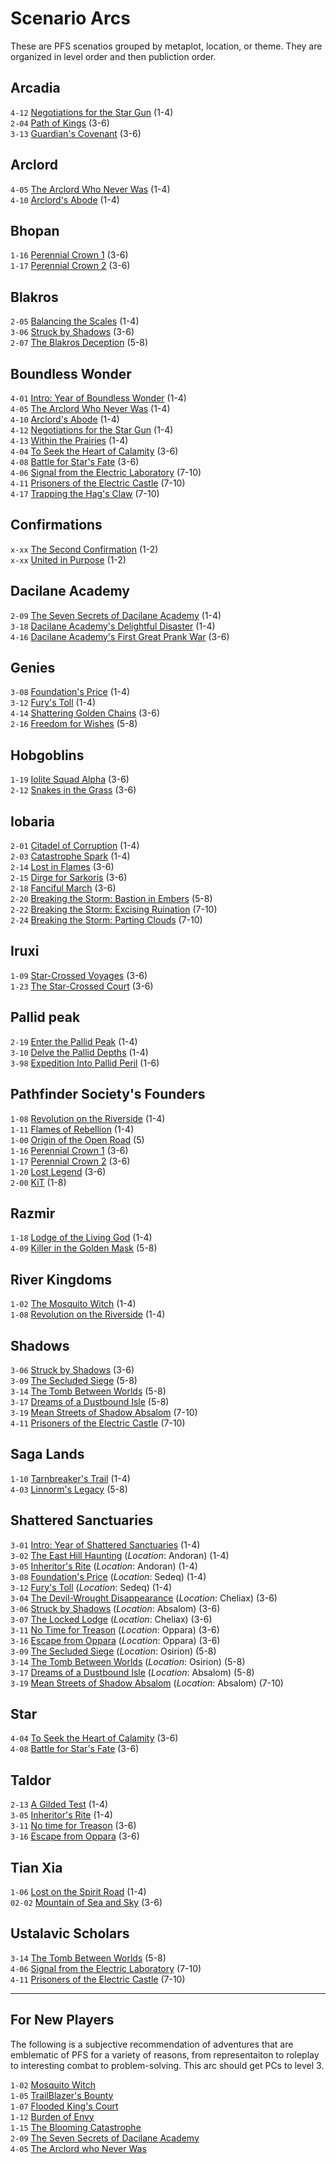 # Scenario Arcs

These are PFS scenatios grouped by metaplot, location, or theme. They are organized in level order and then publiction order. 

## Arcadia
`4-12` [Negotiations for the Star Gun](https://paizo.com/products/btq02ed6) (1-4)   
`2-04` [Path of Kings](https://paizo.com/products/btq024zj) (3-6)  
`3-13` [Guardian's Covenant](https://paizo.com/products/btq02c0n) (3-6)  

## Arclord
`4-05` [The Arclord Who Never Was](https://paizo.com/products/btq02dw7) (1-4)  
`4-10` [Arclord's Abode](https://paizo.com/products/btq02e8w) (1-4)  

## Bhopan 
`1-16` [Perennial Crown 1](https://paizo.com/products/btq0232v) (3-6)  
`1-17` [Perennial Crown 2](https://paizo.com/products/btq0232w) (3-6)  

## Blakros 
`2-05` [Balancing the Scales](https://paizo.com/products/btq024zk) (1-4)   
`3-06` [Struck by Shadows](https://paizo.com/products/btq02akp) (3-6)  
`2-07` [The Blakros Deception](https://paizo.com/products/btq0251q) (5-8)  

## Boundless Wonder 
`4-01` [Intro: Year of Boundless Wonder](https://paizo.com/products/btq02du3) (1-4)  
`4-05` [The Arclord Who Never Was](https://paizo.com/products/btq02dw7) (1-4)  
`4-10` [Arclord's Abode](https://paizo.com/products/btq02e8w) (1-4)  
`4-12` [Negotiations for the Star Gun](https://paizo.com/products/btq02ed6) (1-4)  
`4-13` [Within the Prairies](https://pathfinderwiki.com/wiki/Within_the_Prairies) (1-4)  
`4-04` [To Seek the Heart of Calamity](https://paizo.com/products/btq02dvm) (3-6)  
`4-08` [Battle for Star's Fate](https://paizo.com/products/btq02e5o) (3-6)  
`4-06` [Signal from the Electric Laboratory](https://paizo.com/products/btq02e18) (7-10)  
`4-11` [Prisoners of the Electric Castle](https://paizo.com/products/btq02eba/discuss) (7-10)  
`4-17` [Trapping the Hag's Claw](https://paizo.com/products/btq02ei3) (7-10)  

## Confirmations
`x-xx` [The Second Confirmation](https://paizo.com/products/btq027s7) (1-2)   
`x-xx` [United in Purpose](https://paizo.com/products/btq027s8) (1-2)  

## Dacilane Academy
`2-09` [The Seven Secrets of Dacilane Academy](https://paizo.com/products/btq026i7) (1-4)   
`3-18` [Dacilane Academy's Delightful Disaster](https://paizo.com/products/btq02d6i) (1-4)   
`4-16` [Dacilane Academy's First Great Prank War](https://paizo.com/products/btq02ei2) (3-6) 

## Genies
`3-08` [Foundation's Price](https://paizo.com/products/btq02akr) (1-4)   
`3-12` [Fury's Toll](https://paizo.com/products/btq02as9) (1-4)   
`4-14` [Shattering Golden Chains](https://paizo.com/products/btq02eeh) (3-6)  
`2-16` [Freedom for Wishes](https://paizo.com/products/btq027jf) (5-8)  

## Hobgoblins
`1-19` [Iolite Squad Alpha](https://paizo.com/products/btq023dd) (3-6)  
`2-12` [Snakes in the Grass](https://paizo.com/products/btq026nx) (3-6)  

## Iobaria 
`2-01` [Citadel of Corruption](https://paizo.com/products/btq024wy) (1-4)   
`2-03` [Catastrophe Spark](https://paizo.com/products/btq024zi) (1-4)   
`2-14` [Lost in Flames](https://paizo.com/products/btq026nz) (3-6)  
`2-15` [Dirge for Sarkoris](https://paizo.com/products/btq027je) (3-6)  
`2-18` [Fanciful March](https://paizo.com/products/btq027l2) (3-6)  
`2-20` [Breaking the Storm: Bastion in Embers](https://paizo.com/products/btq027nn) (5-8)  
`2-22` [Breaking the Storm: Excising Ruination](https://paizo.com/threads/rzs43exd) (7-10)  
`2-24` [Breaking the Storm: Parting Clouds](https://paizo.com/products/btq027s6) (7-10)  

## Iruxi

`1-09` [Star-Crossed Voyages](https://paizo.com/products/btq021x5) (3-6)  
`1-23` [The Star-Crossed Court](https://paizo.com/products/btq023fe) (3-6)

## Pallid peak
`2-19` [Enter the Pallid Peak](https://paizo.com/products/btq027ni) (1-4)   
`3-10` [Delve the Pallid Depths](https://paizo.com/products/btq02apj) (1-4)   
`3-98` [Expedition Into Pallid Peril](https://paizo.com/products/btq02c84) (1-6)  

## Pathfinder Society's Founders

`1-08` [Revolution on the Riverside](https://paizo.com/products/btq021x4) (1-4)   
`1-11` [Flames of Rebellion](https://paizo.com/products/btq022bh) (1-4)   
`1-00` [Origin of the Open Road](https://paizo.com/products/btq01zna) (5)  
`1-16` [Perennial Crown 1](https://paizo.com/products/btq0232v) (3-6)  
`1-17` [Perennial Crown 2](https://paizo.com/products/btq0232w) (3-6)  
`1-20` [Lost Legend](https://paizo.com/products/btq023de?Pathfinder-Society-Scenario-120-The-Lost-Legend) (3-6)  
`2-00` [KiT](https://paizo.com/products/btq024wx?Pathfinder-Society-Scenario-200-The-King-in-Thorns) (1-8)  

## Razmir
`1-18` [Lodge of the Living God](https://paizo.com/products/btq023dc) (1-4)   
`4-09` [Killer in the Golden Mask](https://paizo.com/products/btq02e8t) (5-8)    

## River Kingdoms
`1-02` [The Mosquito Witch](https://paizo.com/products/btq01znc) (1-4)  
`1-08` [Revolution on the Riverside](https://paizo.com/products/btq021x4) (1-4)   

## Shadows
`3-06` [Struck by Shadows](https://paizo.com/products/btq02akp) (3-6)  
`3-09` [The Secluded Siege](https://paizo.com/products/btq02api) (5-8)  
`3-14` [The Tomb Between Worlds](https://paizo.com/products/btq02c0o) (5-8)  
`3-17` [Dreams of a Dustbound Isle](https://paizo.com/products/btq02d5f) (5-8)  
`3-19` [Mean Streets of Shadow Absalom](https://paizo.com/products/btq02d6j) (7-10)  
`4-11` [Prisoners of the Electric Castle](https://paizo.com/products/btq02eba) (7-10)  

## Saga Lands
`1-10` [Tarnbreaker's Trail](https://paizo.com/products/btq022bg) (1-4)  
`4-03` [Linnorm's Legacy](https://paizo.com/products/btq02du5) (5-8)  

## Shattered Sanctuaries
`3-01` [Intro: Year of Shattered Sanctuaries](https://paizo.com/store/pathfinder/society/season3) (1-4)   
`3-02` [The East Hill Haunting](https://paizo.com/products/btq029u0) (*Location*: Andoran) (1-4)   
`3-05` [Inheritor's Rite](https://paizo.com/products/btq02ako) (*Location*: Andoran) (1-4)   
`3-08` [Foundation's Price](https://paizo.com/products/btq02akr) (*Location*: Sedeq) (1-4)   
`3-12` [Fury's Toll](https://paizo.com/products/btq02as9) (*Location*: Sedeq) (1-4)  
`3-04` [The Devil-Wrought Disappearance](https://paizo.com/products/btq02ajc) (*Location*: Cheliax) (3-6)  
`3-06` [Struck by Shadows](https://paizo.com/products/btq02akp) (*Location*: Absalom) (3-6)  
`3-07` [The Locked Lodge](https://paizo.com/products/btq02akq) (*Location*: Cheliax) (3-6)  
`3-11` [No Time for Treason](https://paizo.com/products/btq02ar) (*Location*: Oppara) (3-6)  
`3-16` [Escape from Oppara](https://paizo.com/products/btq02d4s) (*Location*: Oppara) (3-6)  
`3-09` [The Secluded Siege](https://paizo.com/products/btq02api) (*Location*: Osirion) (5-8)  
`3-14` [The Tomb Between Worlds](https://paizo.com/products/btq02c0o) (*Location*: Osirion) (5-8)  
`3-17` [Dreams of a Dustbound Isle](https://paizo.com/products/btq02d5f) (*Location*: Absalom) (5-8)  
`3-19` [Mean Streets of Shadow Absalom](https://paizo.com/products/btq02d6j) (*Location*: Absalom) (7-10) 

## Star 
`4-04` [To Seek the Heart of Calamity](https://paizo.com/products/btq02dvm) (3-6)  
`4-08` [Battle for Star's Fate](https://paizo.com/products/btq02e5o) (3-6)  

## Taldor
`2-13` [A Gilded Test](https://paizo.com/products/btq026ny) (1-4)   
`3-05` [Inheritor's Rite](https://paizo.com/products/btq02ako) (1-4)   
`3-11` [No time for Treason](https://paizo.com/products/btq02ar0) (3-6)  
`3-16` [Escape from Oppara](https://paizo.com/products/btq02d4s) (3-6)  

## Tian Xia
`1-06` [Lost on the Spirit Road](https://paizo.com/products/btq021ce) (1-4)  
`02-02` [Mountain of Sea and Sky](https://paizo.com/products/btq024wz) (3-6)

## Ustalavic Scholars
`3-14` [The Tomb Between Worlds](https://paizo.com/products/btq02c0o) (5-8)  
`4-06` [Signal from the Electric Laboratory](https://paizo.com/products/btq02e18) (7-10)  
`4-11` [Prisoners of the Electric Castle](https://paizo.com/products/btq02eba/discuss) (7-10)  

----

## For New Players

The following is a subjective recommendation of adventures that are emblematic of PFS for a variety of reasons, from representaiton to roleplay to interesting combat to problem-solving. This arc should get PCs to level 3.

`1-02` [Mosquito Witch](https://paizo.com/products/btq01znc)  
`1-05` [TrailBlazer's Bounty](https://paizo.com/products/btq0217l)  
`1-07` [Flooded King's Court](https://paizo.com/products/btq021cf)   
`1-12` [Burden of Envy](https://paizo.com/products/btq022la)  
`1-15` [The Blooming Catastrophe](https://paizo.com/products/btq022x2)  
`2-09` [The Seven Secrets of Dacilane Academy](https://paizo.com/products/btq026i7)  
`4-05` [The Arclord who Never Was](https://paizo.com/products/btq02dw7)  